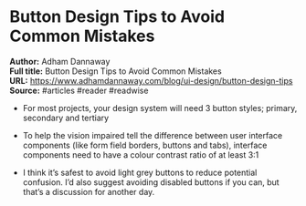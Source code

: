 # Button Design Tips to Avoid Common Mistakes

**Author:** Adham Dannaway  
**Full title:** Button Design Tips to Avoid Common Mistakes  
**URL:** https://www.adhamdannaway.com/blog/ui-design/button-design-tips  
**Source:** #articles #reader #readwise

- For most projects, your design system will need 3 button styles; primary, secondary and tertiary 
   
- To help the vision impaired tell the difference between user interface components (like form field borders, buttons and tabs), interface components need to have a colour contrast ratio of at least 3:1 
   
- I think it’s safest to avoid light grey buttons to reduce potential confusion. I’d also suggest avoiding disabled buttons if you can, but that’s a discussion for another day. 
   
